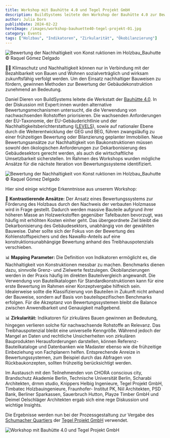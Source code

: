 ```yaml
---
title: Workshop mit Bauhütte 4.0 und Tegel Projekt GmbH
description: BuildSystems leitete den Workshop der Bauhütte 4.0 zur Bewertung der Nachhaltigkeit von Bauprojekten
author: Julia Dorn
publishDate: 2024-02-22
heroImage: /images/workshop-bauhuette40-tegel-projekt-01.jpg
category: Events
tags: ["Holzbau", "Indikatoren", "Zirkularität", "Ökobilanzierung"]
---
```


![Bewertung der Nachhaltigkeit von Konst ruktionen im Holzbau_Bauhutte © Raquel Gómez Delgado](/images/workshop-bauhuette40-tegel-projekt-01.jpg)

🌱💼 Klimaschutz und Nachhaltigkeit können nur in  Verbindung mit der Bezahlbarkeit von Bauen und Wohnen sozialverträglich und wirksam zukunftsfähig verfolgt werden. Um den Einsatz nachhaltiger Bauweisen  zu fördern, gewinnen Methoden zur Bewertung der Gebäudekonstruktion zunehmend an Bedeutung.

Daniel Dieren von BuildSystems leitete die Werkstatt der [Bauhütte 4.0](https://www.bauhuette40.com/). In der Diskussion mit Expert:innen wurden alternative Bewertungsmechanismen untersucht, die die Verwendung von nachwachsenden Rohstoffen priorisieren.  Die wachsenden Anforderungen der EU-Taxonomie, der EU-Gebäuderichtlinie und der Nachhaltigkeitsberichterstattung ([LEVELS](https://environment.ec.europa.eu/topics/circular-economy/levels_en)), sowie auf nationaler Ebene durch die Weiterentwicklung der GEG und BEG, führen zwangsläufig zu einer frühzeitigen Bewertung oder Bilanzierung geplanter Immobilien. Neue Bewertungsansätze zur Nachhaltigkeit von Baukonstruktionen müssen sowohl den ökologischen Anforderungen zur Dekarbonisierung des Gebäudesektors gerecht werden, als auch die wirtschaftliche Umsetzbarkeit sicherstellen.  Im Rahmen des Workshops wurden mögliche Ansätze für die nächste Iteration von Bewertungssysteme identifiziert.

![Bewertung der Nachhaltigkeit von Konst ruktionen im Holzbau_Bauhutte © Raquel Gómez Delgado](/images/workshop-bauhuette40-tegel-projekt-02.jpg)

Hier sind einige wichtige Erkenntnisse aus unserem Workshop:

🔄 **Kontrastierende Ansätze:** Der Ansatz eines Bewertungssystems zur Förderung des Holzbaus durch den Nachweis der verbauten Holzmasse wird in Frage gestellt. Dadurch werden massive Bauteile aufgrund ihrer höheren Masse an Holzwerkstoffen gegenüber Tafelbauten bevorzugt, was häufig mit erhöhten Kosten einher geht. Das übergeordnete Ziel bleibt die Dekarbonisierung des Gebäudesektors, unabhängig von der gewählten Bauweise. Daher sollte sich der Fokus von der Bewertung des Kohlenstoffspeichers und des NawaRo-Anteils auf eine konstruktionsunabhängige Bewertung anhand des Treibhauspotenzials verschieben.

📊 **Mapping Parameter:** Die Definition von Indikatoren ermöglicht es, die Nachhaltigkeit von Konstruktionen messbar zu machen. Benchmarks dienen dazu, sinnvolle Grenz- und Zielwerte festzulegen. Ökobilanzierungen werden in der Praxis häufig im direkten Bauteilvergleich angewandt. Die Verwendung von Bauteilkatalogen für Standardkonstruktionen kann für eine erste Bewertung im Rahmen einer Konzeptvergabe hilfreich sein. Idealerweise sollte die Klassifizierung von Bauteilen in Zukunft nicht anhand der Bauweise, sondern auf Basis von bauteilspezifischen Benchmarks erfolgen. Für die Akzeptanz von Bewertungssystemen bleibt die Balance zwischen Anwendbarkeit und Genauigkeit maßgebend.

📊 **Zirkularität:** Indikatoren für zirkuläres Bauen gewinnen an Bedeutung, hingegen verlieren solche für nachwachsende Rohstoffe an Relevanz. Das Treibhauspotenzial bleibt eine universelle Kenngröße. Während jedoch der Mangel an Daten und rechtliche Unsicherheiten von zirkulären Bauprodukten Herausforderungen darstellen, können Referenz-Bauteilkataloge und Datenbanken wie Madaster ebenso wie die frühzeitige Einbeziehung von Fachplanern helfen. Entsprechende Anreize in Bewertungssystemen, zum Beispiel durch das Abfragen von Rückbaukonzepten, sollten frühzeitig berücksichtigt werden.

Im Austausch mit den Teilnehmenden von CHORA conscious city, Brandschutz Akademie Berlin, Technische Universität Berlin, Scharabi Architekten, drmm studio, Knippers Helbig Ingenieure, Tegel Projekt GmbH, Timbatec Holzbauingenieure, Fraunhofer- Institut PK, Niil Architekten, PSD Bank, Berliner Sparkassen, Sauerbruch Hutton, Playze Timber GmbH und Deimel Oelschläger Architekten ergab sich eine rege Diskussion und wichtige Insights. 

Die Ergebnisse werden nun bei der Prozessgestaltung zur Vergabe des [Schumacher Quartiers](https://schumacher-quartier.de/) der [Tegel Projekt GmbH](https://tegelprojekt.de/) verwendet.

![Workshop mit Bauhütte 4.0 und Tegel Projekt GmbH](/images/workshop-bauhuette40-tegel-projekt-03.jpg)